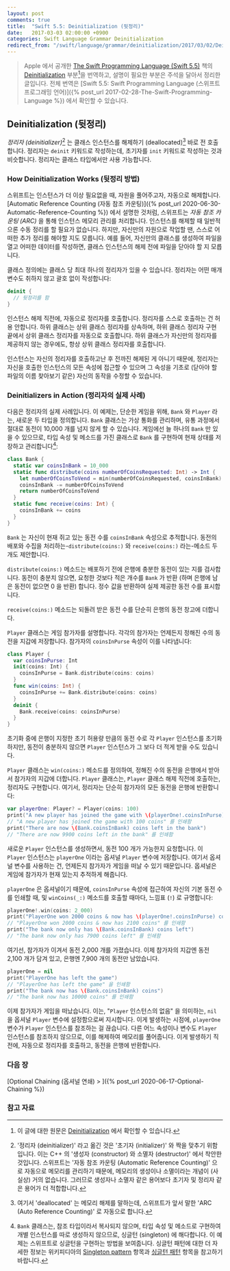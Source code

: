 ```yaml
---
layout: post
comments: true
title:  "Swift 5.5: Deinitialization (뒷정리)"
date:   2017-03-03 02:00:00 +0900
categories: Swift Language Grammar Deinitialization
redirect_from: "/swift/language/grammar/deinitialization/2017/03/02/Deinitialization.html"
---
```


> Apple 에서 공개한 [The Swift Programming Language (Swift 5.5)](https://docs.swift.org/swift-book/) 책의 [Deinitialization](https://docs.swift.org/swift-book/LanguageGuide/Deinitialization.html) 부분[^Deinitialization]을 번역하고, 설명이 필요한 부분은 주석을 달아서 정리한 글입니다. 전체 번역은 [Swift 5.5: Swift Programming Language (스위프트 프로그래밍 언어)]({% post_url 2017-02-28-The-Swift-Programming-Language %}) 에서 확인할 수 있습니다.

## Deinitialization (뒷정리)

_정리자 (deinitializer)_[^deinitializer] 는 클래스 인스턴스를 해제하기 (deallocated)[^deallocated] 바로 전 호출합니다. 정리자는 `deinit` 키워드로 작성하는데, 초기자를 `init` 키워드로 작성하는 것과 비슷합니다. 정리자는 클래스 타입에서만 사용 가능합니다.

### How Deinitialization Works (뒷정리 방법)

스위프트는 인스턴스가 더 이상 필요없을 때, 자원을 풀어주고자, 자동으로 해제합니다. [Automatic Reference Counting (자동 참조 카운팅)]({% post_url 2020-06-30-Automatic-Reference-Counting %}) 에서 설명한 것처럼, 스위프트는 _자동 참조 카운팅 (ARC)_ 을 통해 인스턴스 메모리 관리를 처리합니다. 인스턴스를 해제할 때 일반적으론 수동 정리를 할 필요가 없습니다. 하지만, 자신만의 자원으로 작업할 땐, 스스로 어떠한 추가 정리를 해야할 지도 모릅니다. 예를 들어, 자신만의 클래스를 생성하여 파일을 열고 어떠한 데이터를 작성하면, 클래스 인스턴스의 해제 전에 파일을 닫아야 할 지 모릅니다.

클래스 정의에는 클래스 당 최대 하나의 정리자가 있을 수 있습니다. 정리자는 어떤 매개 변수도 취하지 않고 괄호 없이 작성합니다:

```swift
deinit {
  // 뒷정리를 함
}
```

인스턴스 해제 직전에, 자동으로 정리자를 호출합니다. 정리자를 스스로 호출하는 건 허용 안합니다. 하위 클래스는 상위 클래스 정리자를 상속하며, 하위 클래스 정리자 구현 끝에서 상위 클래스 정리자를 자동으로 호출합니다. 하위 클래스가 자신만의 정리자를 제공하지 않는 경우에도, 항상 상위 클래스 정리자를 호출합니다.

인스턴스는 자신의 정리자를 호출하고난 후 전까진 해제된 게 아니기 때문에, 정리자는 자신을 호출한 인스턴스의 모든 속성에 접근할 수 있으며 그 속성을 기초로 (닫아야 할 파일의 이름 찾아보기 같은) 자신의 동작을 수정할 수 있습니다.

### Deinitializers in Action (정리자의 실제 사례)

다음은 정리자의 실제 사례입니다. 이 예제는, 단순한 게임을 위해, `Bank` 와 `Player` 라는, 새로운 두 타입을 정의합니다. `Bank` 클래스는 가상 통화를 관리하며, 유통 과정에서 절대로 동전이 10,000 개를 넘지 않게 할 수 있습니다. 게임에선 늘 하나의 `Bank` 만 있을 수 있으므로, 타입 속성 및 메소드를 가진 클래스로 `Bank` 를 구현하여 현재 상태를 저장하고 관리합니다[^singleton]:

```swift
class Bank {
  static var coinsInBank = 10_000
  static func distribute(coins numberOfCoinsRequested: Int) -> Int {
    let numberOfCoinsToVend = min(numberOfCoinsRequested, coinsInBank)
    coinsInBank -= numberOfCoinsToVend
    return numberOfCoinsToVend
  }
  static func receive(coins: Int) {
    coinsInBank += coins
  }
}
```

`Bank` 는 자신이 현재 쥐고 있는 동전 수를 `coinsInBank` 속성으로 추적합니다. 동전의 배포와 수집을 처리하는-`distribute(coins:)` 와 `receive(coins:)` 라는-메소드 두 개도 제안합니다.

`distribute(coins:)` 메소드는 배포하기 전에 은행에 충분한 동전이 있는 지를 검사합니다. 동전이 충분치 않으면, 요청한 것보다 적은 개수를 `Bank` 가 반환 (하며 은행에 남은 동전이 없으면 0 을 반환) 합니다. 정수 값을 반환하여 실제 제공한 동전 수를 표시합니다.

`receive(coins:)` 메소드는 되돌려 받은 동전 수를 단순히 은행의 동전 창고에 더합니다.

`Player` 클래스는 게임 참가자를 설명합니다. 각각의 참가자는 언제든지 정해진 수의 동전을 지갑에 저장합니다. 참가자의 `coinsInPurse` 속성이 이를 나타냅니다:

```swift
class Player {
  var coinsInPurse: Int
  init(coins: Int) {
    coinsInPurse = Bank.distribute(coins: coins)
  }
  func win(coins: Int) {
    coinsInPurse += Bank.distribute(coins: coins)
  }
  deinit {
    Bank.receive(coins: coinsInPurse)
  }
}
```

초기화 중에 은행이 지정한 초기 허용량 만큼의 동전 수로 각 `Player` 인스턴스를 초기화하지만, 동전이 충분하지 않으면 `Player` 인스턴스가 그 보다 더 적게 받을 수도 있습니다.

`Player` 클래스는 `win(coins:)` 메소드를 정의하여, 정해진 수의 동전을 은행에서 받아서 참가자의 지갑에 더합니다. `Player` 클래스는, `Player` 클래스 해제 직전에 호출하는, 정리자도 구현합니다. 여기서, 정리자는 단순히 참가자의 모든 동전을 은행에 반환합니다:

```swift
var playerOne: Player? = Player(coins: 100)
print("A new player has joined the game with \(playerOne!.coinsInPurse) coins")
// "A new player has joined the game with 100 coins" 를 인쇄함
print("There are now \(Bank.coinsInBank) coins left in the bank")
// "There are now 9900 coins left in the bank" 를 인쇄함
```

새로운 `Player` 인스턴스를 생성하면서, 동전 100 개가 가능한지 요청합니다. 이 `Player` 인스턴스는 `playerOne` 이라는 옵셔널 `Player` 변수에 저장합니다. 여기서 옵셔널 변수를 사용하는 건, 언제든지 참가자가 게임을 떠날 수 있기 때문입니다. 옵셔널은 게임에 참가자가 현재 있는지 추적하게 해줍니다.

`playerOne` 은 옵셔널이기 때문에, `coinsInPurse` 속성에 접근하여 자신의 기본 동전 수를 인쇄할 때, 및 `winCoins(_:)` 메소드를 호출할 때마다, 느낌표 (`!`) 로 규명합니다:

```swift
playerOne!.win(coins: 2_000)
print("PlayerOne won 2000 coins & now has \(playerOne!.coinsInPurse) coins")
// "PlayerOne won 2000 coins & now has 2100 coins" 를 인쇄함
print("The bank now only has \(Bank.coinsInBank) coins left")
// "The bank now only has 7900 coins left" 를 인쇄함
```

여기선, 참가자가 이겨서 동전 2,000 개를 가졌습니다. 이제 참가자의 지갑엔 동전 2,100 개가 담겨 있고, 은행엔 7,900 개의 동전만 남았습니다.

```swift
playerOne = nil
print("PlayerOne has left the game")
// "PlayerOne has left the game" 을 인쇄함
print("The bank now has \(Bank.coinsInBank) coins")
// "The bank now has 10000 coins" 를 인쇄함
```

이제 참가자가 게임을 떠났습니다. 이는, "`Player` 인스턴스의 없음" 을 의미하는, `nil` 을 옵셔널 `Player` 변수에 설정함으로써 지시합니다. 이게 발생하는 시점에, `playerOne` 변수가 `Player` 인스턴스를 참조하는 걸 끊습니다. 다른 어느 속성이나 변수도 `Player` 인스턴스를 참조하지 않으므로, 이를 해제하여 메모리를 풀어줍니다. 이게 발생하기 직전에, 자동으로 정리자를 호출하고, 동전을 은행에 반환합니다.

### 다음 장

[Optional Chaining (옵셔널 연쇄) > ]({% post_url 2020-06-17-Optional-Chaining %})

### 참고 자료

[^Deinitialization]: 이 글에 대한 원문은 [Deinitialization](https://docs.swift.org/swift-book/LanguageGuide/Deinitialization.html) 에서 확인할 수 있습니다.

[^swift-update]: 스위프트 5.3 은 2020-06-22 에 WWDC 20 에 맞춰서 발표 되었다가, 2020-09-16 일에 다시 갱신 되었습니다.

[^deinitializer]: '정리자 (deinitializer)' 라고 옮긴 것은 '초기자 (initializer)' 와 짝을 맞추기 위함입니다. 이는 C++ 의 '생성자 (constructor) 와 소멸자 (destructor)' 에서 착안한 것입니다. 스위프트는 '자동 참조 카운팅 (Automatic Reference Counting)' 으로 자동으로 메모리를 관리하기 때문에, 메모리의 생성이나 소멸이라는 개념이 (사실상) 거의 없습니다. 그러므로 생성자나 소멸자 같은 용어보다 초기자 및 정리자 같은 용어가 더 적합합니다.

[^deallocated]: 여기서 'deallocated' 는 메모리 해제를 말하는데, 스위프트가 앞서 말한 'ARC (Auto Reference Counting)' 로 자동으로 합니다.

[^singleton]: `Bank` 클래스는, 참조 타입이라서 복사되지 않으며, 타입 속성 및 메소드로 구현하여 개별 인스턴스를 따로 생성하지 않으므로, 싱글턴 (singleton) 에 해다합니다. 이 예제는 스위프트로 싱글턴을 구현하는 방법을 보여줍니다. 싱글턴 패턴에 대한 더 자세한 정보는 위키피디아의 [Singleton pattern](https://en.wikipedia.org/wiki/Singleton_pattern) 항목과 [싱글턴 패턴](https://ko.wikipedia.org/wiki/싱글턴_패턴) 항목을 참고하기 바랍니다.
